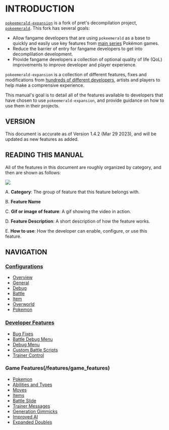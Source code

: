 <!--
TODO
https://github.com/rh-hideout/pokeemerald-expansion#readme
https://www.pokecommunity.com/showthread.php?t=417820
-->
# INTRODUCTION
[`pokeemerald-expansion`](https://github.com/rh-hideout/pokeemerald-expansion/) is a fork of pret's decompilation project, [`pokeemerald`](https://github.com/pret/pokeemerald). This fork has several goals:

- Allow fangame developers that are using `pokeemerald` as a base to quickly and easily use key features from [main series](https://bulbapedia.bulbagarden.net/wiki/Core_series) Pokémon games.
- Reduce the barrier of entry for fangame developers to get into decomplilation development.
- Provide fangame developers a collection of optional quality of life (QoL) improvements to improve developer and player experience.

`pokeemerald-expansion` is a collection of different features, fixes and modifications from [hundreds of different developers](http://google.com), artists and players to help make a comprensive experience.

This manual's goal is to detail all of the features available to developers that have chosen to use `pokeemerald-expansion`, and provide guidance on how to use them in their projects.

## VERSION
This document is accurate as of Version 1.4.2 (Mar 29 2023), and will be updated as new features as added.

## READING THIS MANUAL
All of the features in this document are roughly organized by category, and then are shown as follows:

![](https://i.imgur.com/QBy5iNW.png)

A. **Category**: The group of feature that this feature belongs with.

B. **Feature Name**

C. **Gif or image of feature**: A gif showing the video in action.

D. **Feature Description**: A short description of how the feature works.

E. **How to use**: How the developer can enable, configure, or use this feature.

## NAVIGATION
### [Configurations](/features/configurations/index.md)

- [Overview](/features/configurations/index.md)
- [General](/features/configurations/general.md)
- [Debug](features/configurations/debug.md)
- [Battle](/features/configurations/battle.md)
- [Item](/features/configurations/item.md)
- [Overworld](/features/configurations/overworld.md)
- [Pokemon](/features/configurations/pokemon.md)

### [Developer Features](/features/developer_features)

- [Bug Fixes](/features/developer_features/bugFixes.md)
- [Battle Debug Menu](/features/developer_features/battleDebugMenu.md)
- [Debug Menu](/features/developer_features/debugMenu.md)
- [Custom Battle Scripts](/features/developer_features/customBattleScripts.md)
- [Trainer Control](/features/developer_features/trainerControl.md)

### Game Features(/features/game_features)

- [Pokemon](/features/game_features/pokemon.md)
- [Abilities and Types](/features/game_features/abiltiesandtypes.md)
- [Moves](/features/game_features/moves.md)
- [Items](/features/game_features/items.md)
- [Battle Slide](/features/game_features/battle_slide.md)
- [Trainer Messages](/features/game_features/trainer_message.md)
- [Generation Gimmicks](/features/game_features/generation_gimmicks.md)
- [Improved AI](/features/game_features/improved_ai.md)
- [Expanded Doubles](/features/game_features/expanded_doubles.md)

